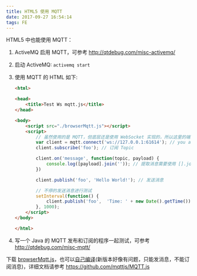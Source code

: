 ```yaml
---
title: HTML5 使用 MQTT
date: 2017-09-27 16:54:14
tags: FE
---
```


HTML5 中也能使用 MQTT：

1. ActiveMQ 启用 MQTT，可参考 http://qtdebug.com/misc-activemq/

2. 启动 ActiveMQ: `activemq start`

3. 使用 MQTT 的 HTML 如下:

   ```html
   <html>

   <head>
       <title>Test Ws mqtt.js</title>
   </head>

   <body>
       <script src="./browserMqtt.js"></script>
       <script>
           // 虽然使用的是 MQTT，但底层还是使用 WebSocket 实现的，所以这里的端口需要使用 ActiveMQ 里 WS 的端口，而不是 MQTT 的端口
           var client = mqtt.connect('ws://127.0.0.1:61614'); // you add a ws:// url here
           client.subscribe('foo'); // 订阅 Topic

           client.on('message', function(topic, payload) {
               console.log([payload].join('')); // 提取消息需要使用 [].join()
           })

           client.publish('foo', 'Hello World!'); // 发送消息

           // 不停的发送消息进行测试
           setInterval(function() {
               client.publish('foo',  'Time: ' + new Date().getTime());
           }, 1000);
       </script>
   </body>

   </html>
   ```

4. 写一个 Java 的 MQTT 发布和订阅的程序一起测试，可参考 http://qtdebug.com/misc-mqtt/

下载 [browserMqtt.js](/download/browserMqtt.js.zip)，也可以[自己编译](https://github.com/mqttjs/MQTT.js)(新版本好像有问题，只能发消息，不能订阅消息)，详细文档请参考 https://github.com/mqttjs/MQTT.js